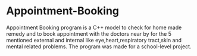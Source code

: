 # Appointment-Booking
Appointment Booking program is a C++ model to check for home made remedy and to book appointment with the doctors near by for the 5 mentioned external and internal like eye,heart,respiratory tract,skin and mental related problems. The program was made for a school-level project.
